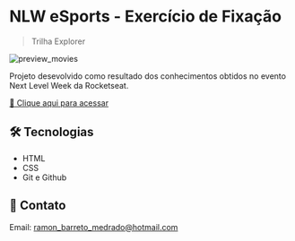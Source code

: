 # NLW eSports - Exercício de Fixação

> Trilha Explorer

![preview_movies](https://user-images.githubusercontent.com/105830248/190930351-58db6383-c20d-406e-802a-ccd1cd7f8402.png)

Projeto desevolvido como resultado dos conhecimentos obtidos no evento Next Level Week da Rocketseat.

[🔗 Clique aqui para acessar](https://ramonbarret.github.io/nlw_explorer/nlw_explorer/)

## 🛠 Tecnologias

- HTML
- CSS
- Git e Github

## 📲 Contato

Email: ramon_barreto_medrado@hotmail.com

